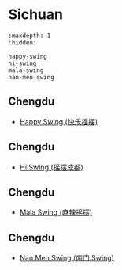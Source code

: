 # Sichuan

```{toctree}
:maxdepth: 1
:hidden:

happy-swing
hi-swing
mala-swing
nan-men-swing
```

## Chengdu
- [Happy Swing (快乐摇摆)](happy-swing.md)

## Chengdu
- [Hi Swing (摇摆成都)](hi-swing.md)

## Chengdu
- [Mala Swing (麻辣摇摆)](mala-swing.md)

## Chengdu
- [Nan Men Swing (南门 Swing)](nan-men-swing.md)
